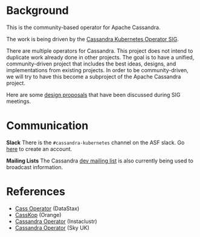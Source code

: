 # Background
This is the community-based operator for Apache Cassandra. 

The work is being driven by the [Cassandra Kubernetes Operator SIG](https://cwiki.apache.org/confluence/display/CASSANDRA/Cassandra+Kubernetes+Operator+SIG).

There are multiple operators for Cassandra. This project does not intend to duplicate work already done in other projects. The goal is to have a unified, community-driven project that includes the best ideas, designs, and implementations from existing projects. In order to be community-driven, we will try to have this become a  subproject of the Apache Cassandra project.

Here are some [design proposals](https://github.com/jsanda/cassandra-k8s-operator-sig/tree/master/design-proposals) that have been discussed during SIG meetings.

# Communication
**Slack**
There is the `#cassandra-kubernetes` channel on the ASF slack. Go [here](https://s.apache.org/slack-invite) to create an account.

**Mailing Lists**
The Cassandra [dev mailing list](http://www.mail-archive.com/dev@cassandra.apache.org/) is also currently being used to broadcast information.

# References
* [Cass Operator](http://www.mail-archive.com/dev@cassandra.apache.org/) (DataStax)
* [CassKop](https://github.com/Orange-OpenSource/casskop) (Orange)
* [Cassandra Operator](https://github.com/instaclustr/cassandra-operator) (Instaclustr)
* [Cassandra Operator](https://github.com/sky-uk/cassandra-operator) (Sky UK)

